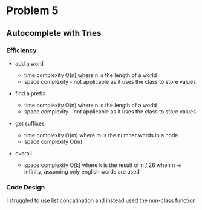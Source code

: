 # Problem 5
## Autocomplete with Tries

### Efficiency

- add a word
    - time complexity O(n) where n is the length of a world
    - space complexity - not applicable as it uses the class to store values

- find a prefix
    - time complexity O(n) where n is the length of a world
    - space complexity - not applicable as it uses the class to store values

- get suffixes
    - time complexity O(m) where m is the number words in a node
    - space complexity O(m)

- overall
    - space complexity O(k) where k is the result of n / 26 when n -> infinity, assuming only english words are used

### Code Design

I struggled to use list concatination and instead used the non-class function